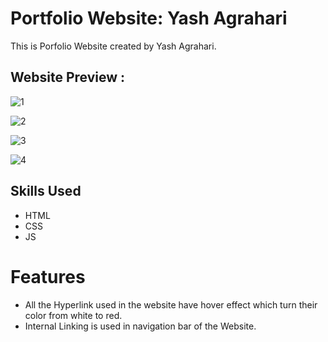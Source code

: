# Portfolio Website: Yash Agrahari

This is Porfolio Website created by Yash Agrahari.

## Website Preview :
![1](https://user-images.githubusercontent.com/92152225/170841804-67ee4761-fb19-463e-a9d3-9c79d085e330.png)

![2](https://user-images.githubusercontent.com/92152225/170840971-e988d956-9362-4afd-9f72-708be90dd4c5.png)

![3](https://user-images.githubusercontent.com/92152225/170840974-df352d02-c098-4c42-b0c4-3592747f603c.png)

![4](https://user-images.githubusercontent.com/92152225/170842134-feb10629-3b0e-4abe-9b75-b5e4d7b9d777.png)

## Skills Used
- HTML
- CSS
- JS

# Features
- All the Hyperlink used in the website have hover effect which turn their color from white to red.
- Internal Linking is used in navigation bar of the Website.
